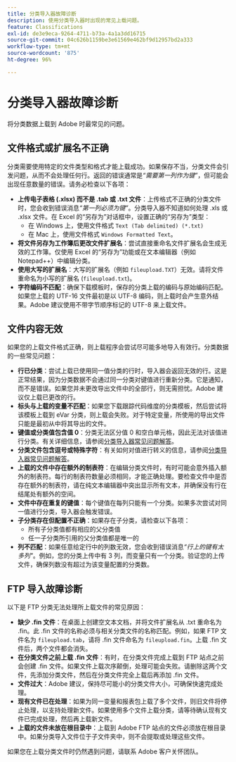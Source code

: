 ```yaml
---
title: 分类导入器故障诊断
description: 使用分类导入器时出现的常见上载问题。
feature: Classifications
exl-id: de3e9eca-9264-4711-b73a-4a1a3dd16715
source-git-commit: 04c626b1159be3e61569e462bf9d12957bd2a333
workflow-type: tm+mt
source-wordcount: '875'
ht-degree: 96%

---
```


# 分类导入器故障诊断

将分类数据上载到 Adobe 时最常见的问题。

## 文件格式或扩展名不正确

分类需要使用特定的文件类型和格式才能上载成功。如果保存不当，分类文件会引发问题，从而不会处理任何行。返回的错误通常是&#x200B;*“需要第一列作为键”*，但可能会出现任意数量的错误。请务必检查以下各项：

* **上传电子表格 (.xlsx) 而不是 .tab 或 .txt 文件**：上传格式不正确的分类文件时，您会收到错误消息&#x200B;*“第一列必须为键”*。分类导入器不知道如何处理 .xls 或 .xlsx 文件。在 Excel 的“另存为”对话框中，设置正确的“另存为”类型：
   * 在 Windows 上，使用文件格式 `Text (Tab delimited) (*.txt)`
   * 在 Mac 上，使用文件格式 `Windows Formatted Text`。
* **将文件另存为工作簿后更改文件扩展名**：尝试直接重命名文件扩展名会生成无效的工作簿。仅使用 Excel 的“另存为”功能或在文本编辑器（例如 Notepad++）中编辑分类。
* **使用大写的扩展名**：大写的扩展名（例如 `fileupload.TXT`）无效。请将文件重命名为小写的扩展名 (`fileupload.txt`)。
* **字符编码不匹配**：确保下载模板时，保存的分类上载的编码与原始编码匹配。如果您上载的 UTF-16 文件最初是以 UTF-8 编码，则上载时会产生意外结果。Adobe 建议使用不带字节顺序标记的 UTF-8 来上载文件。

## 文件内容无效

如果您的上载文件格式正确，则上载程序会尝试尽可能多地导入有效行。分类数据的一些常见问题：

* **行已分类**：尝试上载已使用同一值分类的行时，导入器会返回无效的行。这是正常结果，因为分类数据不会通过同一分类对键值进行重新分类。它是通知，而不是错误。如果您并未更改导出文件中的全部行，则无需担忧。Adobe 建议仅上载已更改的行。
* **标头与上载的变量不匹配**：如果您下载跟踪代码维度的分类模板，然后尝试将该模板上载到 eVar 分类，则上载会失败。对于特定变量，所使用的导出文件只能是最初从中将其导出的文件。
* **键值或分类值包含值 0**：分类无法区分值 0 和空白单元格，因此无法对该值进行分类。有关详细信息，请参阅[分类导入器常见问题解答](importer-faq.md)。
* **分类文件包含逗号或特殊字符**：有关如何对值进行转义的信息，请参阅[分类导入器常见问题解答](importer-faq.md)。
* **上载的文件中存在额外的制表符**：在编辑分类文件时，有时可能会意外插入额外的制表符。每行的制表符数量必须相同，才能正确处理。要检查文件中是否存在额外的制表符，请在纯文本编辑器中突出显示所有文本，并确保没有行在结尾处有额外的空间。
* **文件中存在重复的键值**：每个键值在每列只能有一个分类。如果多次尝试对同一值进行分类，导入器会触发错误。
* **子分类存在但配置不正确**：如果存在子分类，请检查以下各项：
   * 所有子分类值都有相应的父分类值
   * 任一子分类所引用的父分类值都是唯一的
* **列不匹配**：如果任意给定行中的列数无效，您会收到错误消息&#x200B;*“行上的键有太多列&quot;*。例如，您的分类上传中有 3 列，而变量只有一个分类。验证您的上传文件，确保列数没有超过为该变量配置的分类数。

## FTP 导入故障诊断

以下是 FTP 分类无法处理所上载文件的常见原因：

* **缺少 .fin 文件**：在桌面上创建空文本文档，并将文件扩展名从 .txt 重命名为 .fin。此 .fin 文件的名称必须与相关分类文件的名称匹配。例如，如果 FTP 文件名为 `fileupload.tab`，请将 .fin 文件命名为 `fileupload.fin`。上载 .fin 文件后，两个文件都会消失。
* **在分类文件之前上载 .fin 文件**：有时，在分类文件完成上载到 FTP 站点之前会创建 .fin 文件。如果文件上载次序颠倒，处理可能会失败。请删除这两个文件，先添加分类文件，然后在分类文件完全上载后再添加 .fin 文件。
* **文件过大**：Adobe 建议，保持尽可能小的分类文件大小，可确保快速完成处理。
* **现有文件已在处理**：如果为同一变量和报表包上载了多个文件，则旧文件将停止处理，以支持处理新文件。如果使用多个文件上载分类，请等待确认现有文件已完成处理，然后再上载新文件。
* **上载的文件未放在根目录中**：上载到 Adobe FTP 站点的文件必须放在根目录中。如果分类导入文件位于子文件夹中，则不会提取或处理这些文件。

如果您在上载分类文件时仍然遇到问题，请联系 Adobe 客户关怀团队。
